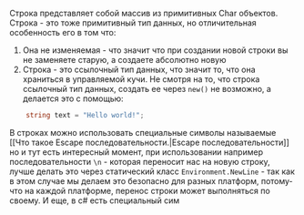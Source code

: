 Строка представляет собой массив из примитивных Char объектов. 
Строка - это тоже примитивный тип данных, но отличительная особенность его в том что:
1) Она не изменяемая - что значит что при создании новой строки вы не заменяете старую, а создаете абсолютно новую
2) Строка - это ссылочный тип данных, что значит то, что она храниться в управляемой кучи.
Не смотря на то, что строка ссылочный тип данных, создать ее через `new()` не возможно, а делается это с помощью:
```csharp
	string text = "Hello world!";
```
В строках можно использовать специальные символы называемые  [[Что такое Escape последовательности.|Escape последовательности]] но и тут есть интересный момент, при использовании например последовательности `\n` - которая переносит нас на новую строку, лучше делать это через статический класс `Environment.NewLine` - так как в этом случае мы делаем это безопасно для разных платформ, потому-что на каждой платформе, перенос строки может выполняться по своему.
И еще, в c# есть специальный сим
